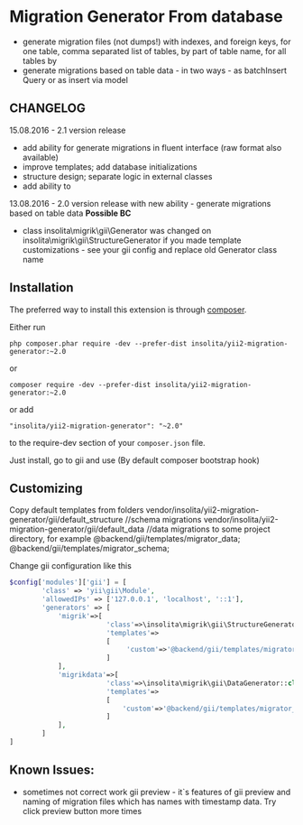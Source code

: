 Migration Generator From database
=======================================
 - generate migration files (not dumps!) with indexes, and foreign keys, for one table, comma separated list of tables,  by part of table name, for all tables by 
 - generate migrations based on table data - in two ways - as batchInsert Query or as insert via model 

CHANGELOG
-----------
15.08.2016 - 2.1 version release 
 - add ability for generate migrations in fluent interface (raw format also available)
 - improve templates; add database initializations
 - structure design; separate logic in external classes
 - add ability to 
 
13.08.2016 - 2.0 version release with new ability - generate migrations based on table data
__Possible BC__
- class insolita\migrik\gii\Generator was changed on insolita\migrik\gii\StructureGenerator
if you made template customizations - see your gii config and replace old Generator class name

Installation
------------

The preferred way to install this extension is through [composer](http://getcomposer.org/download/).

Either run

```
php composer.phar require -dev --prefer-dist insolita/yii2-migration-generator:~2.0
```
or 
```
composer require -dev --prefer-dist insolita/yii2-migration-generator:~2.0
```

or add

```
"insolita/yii2-migration-generator": "~2.0"
```

to the require-dev section of your `composer.json` file.


Just install, go to gii and use (By default composer bootstrap hook)

Customizing
-----------
Copy default templates from folders 
   vendor/insolita/yii2-migration-generator/gii/default_structure //schema migrations
   vendor/insolita/yii2-migration-generator/gii/default_data //data migrations
to some project directory, for example 
   @backend/gii/templates/migrator_data;
   @backend/gii/templates/migrator_schema;

Change gii configuration like this
```php
$config['modules']['gii'] = [
        'class' => 'yii\gii\Module',
        'allowedIPs' => ['127.0.0.1', 'localhost', '::1'],
        'generators' => [
            'migrik'=>[
                        'class'=>\insolita\migrik\gii\StructureGenerator::class,
                        'templates'=>
                        [
                             'custom'=>'@backend/gii/templates/migrator_schema'
                        ]
            ],
            'migrikdata'=>[
                        'class'=>\insolita\migrik\gii\DataGenerator::class,
                        'templates'=>
                        [        
                            'custom'=>'@backend/gii/templates/migrator_data'
                        ]
            ],
        ]
]
```


Known Issues:
-------------
  - sometimes not correct work gii preview - it`s features of gii preview and naming of migration files which has names with timestamp data. Try click preview button more times